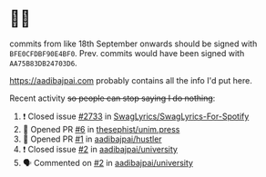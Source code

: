# 👋🏻
<!--
**aadibajpai/aadibajpai** is a ✨ _special_ ✨ repository because its `README.md` (this file) appears on your GitHub profile.
-->
commits from like 18th September onwards should be signed with `BFE0CFDBF90E4BF0`. Prev. commits would have been signed with `AA75B83DB24703D6`.

https://aadibajpai.com probably contains all the info I'd put here.

Recent activity ~~so people can stop saying I do nothing~~:
<!--START_SECTION:activity-->
1. ❗️ Closed issue [#2733](https://github.com/SwagLyrics/SwagLyrics-For-Spotify/issues/2733) in [SwagLyrics/SwagLyrics-For-Spotify](https://github.com/SwagLyrics/SwagLyrics-For-Spotify)
2. 💪 Opened PR [#6](https://github.com/thesephist/unim.press/pull/6) in [thesephist/unim.press](https://github.com/thesephist/unim.press)
3. 💪 Opened PR [#1](https://github.com/aadibajpai/hustler/pull/1) in [aadibajpai/hustler](https://github.com/aadibajpai/hustler)
4. ❗️ Closed issue [#2](https://github.com/aadibajpai/university/issues/2) in [aadibajpai/university](https://github.com/aadibajpai/university)
5. 🗣 Commented on [#2](https://github.com/aadibajpai/university/issues/2) in [aadibajpai/university](https://github.com/aadibajpai/university)
<!--END_SECTION:activity-->
